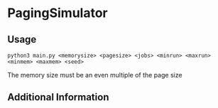 # PagingSimulator

## Usage
`python3 main.py <memorysize> <pagesize> <jobs> <minrun> <maxrun> <minmem> <maxmem> <seed>`

The memory size must be an even multiple of the page size

## Additional Information

